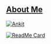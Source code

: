 <!--
**Ankit-29/Ankit-29** is a ✨ _special_ ✨ repository because its `README.md` (this file) appears on your GitHub profile.

Here are some ideas to get you started:

- 🔭 I’m currently working on ...
- 🌱 I’m currently learning ...
- 👯 I’m looking to collaborate on ...
- 🤔 I’m looking for help with ...
- 💬 Ask me about ...
- 📫 How to reach me: ...
- 😄 Pronouns: ...
- ⚡ Fun fact: ...
-->

## [About Me](https://about.me/itsankit)

[![Ankit](https://github-readme-stats.vercel.app/api?username=Ankit-29&count_private=true)](https://github.com/Ankit-29)

[![ReadMe Card](https://github-readme-stats.vercel.app/api/pin/?username=Ankit-29&repo=oscillator)](https://github.com/Ankit-29/oscillator)




